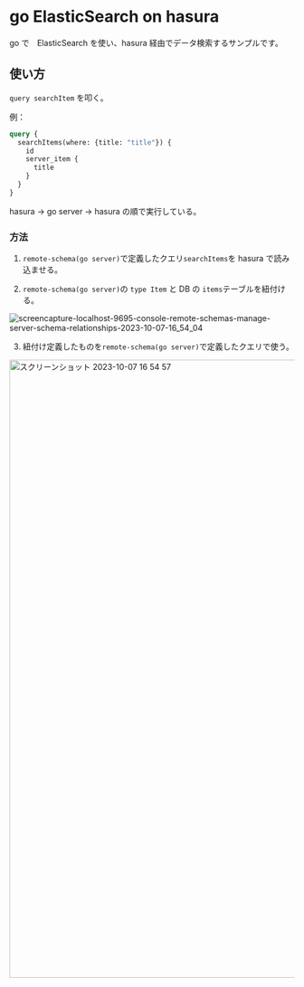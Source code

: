 # go ElasticSearch on hasura
go で　ElasticSearch を使い、hasura 経由でデータ検索するサンプルです。

## 使い方
`query searchItem` を叩く。

例：

```graphql
query {
  searchItems(where: {title: "title"}) {
    id
    server_item {
      title
    }
  }
}
```

hasura → go server → hasura の順で実行している。

### 方法
1. `remote-schema(go server)`で定義したクエリ`searchItems`を hasura で読み込ませる。

2. `remote-schema(go server)`の `type Item` と DB の `items`テーブルを紐付ける。

![screencapture-localhost-9695-console-remote-schemas-manage-server-schema-relationships-2023-10-07-16_54_04](https://github.com/takeruun/go-elastice-search/assets/48900966/b79a8231-38f1-46d7-a3c9-de0ead1bd711)


3. 紐付け定義したものを`remote-schema(go server)`で定義したクエリで使う。

 <img width="1093" alt="スクリーンショット 2023-10-07 16 54 57" src="https://github.com/takeruun/go-elastice-search/assets/48900966/2057a1e6-7e59-4dc3-a195-638518038877">
